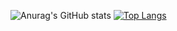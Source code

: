 ![Anurag's GitHub stats](https://github-readme-stats.vercel.app/api?username=Lenam0n&show_icons=true&theme=omni)
[![Top Langs](https://github-readme-stats.vercel.app/api/top-langs/?username=Lenam0n)](https://github.com/anuraghazra/github-readme-stats)
